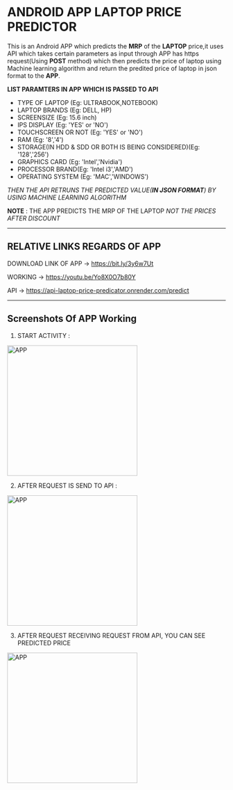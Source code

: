 # ANDROID APP LAPTOP PRICE PREDICTOR

This is an Android APP which predicts the **MRP** of the **LAPTOP** price,it uses API which takes certain parameters as input through APP has https request(Using **POST** method) 
which then predicts the price of laptop using Machine learning algorithm and return the predited price of laptop in json format to the **APP**.


**LIST PARAMTERS IN APP WHICH IS PASSED TO API**
* TYPE OF LAPTOP (Eg: ULTRABOOK,NOTEBOOK)
* LAPTOP BRANDS (Eg: DELL, HP)
* SCREENSIZE (Eg: 15.6 inch)
* IPS DISPLAY (Eg: 'YES' or 'NO')
* TOUCHSCREEN OR NOT (Eg: 'YES' or 'NO')
* RAM (Eg: '8','4')
* STORAGE(IN HDD & SDD OR BOTH IS BEING CONSIDERED)(Eg: '128','256')
* GRAPHICS CARD (Eg: 'Intel','Nvidia')
* PROCESSOR BRAND(Eg: 'Intel i3','AMD')
* OPERATING SYSTEM (Eg: 'MAC','WINDOWS')


_THEN THE API RETRUNS THE PREDICTED VALUE(**IN JSON FORMAT**) BY USING MACHINE LEARNING ALGORITHM_

**NOTE** : THE APP PREDICTS THE MRP OF THE LAPTOP _NOT THE PRICES AFTER DISCOUNT_

----
## RELATIVE LINKS REGARDS OF APP

DOWNLOAD LINK OF APP -> https://bit.ly/3y6w7Ut

WORKING -> https://youtu.be/Yo8X0O7b80Y

API -> https://api-laptop-price-predicator.onrender.com/predict

---
## Screenshots Of APP Working
1) START ACTIVITY : 
<img src="https://i.ibb.co/ZY3btJ9/Screenshot-2021-12-10-00-30-34-513-com-example-price-predictor.jpg" alt="APP" width="300"/>

2) AFTER REQUEST IS SEND TO API :

<img src="https://i.ibb.co/4jgpVtW/Screenshot-2021-12-10-00-31-35-784-com-example-price-predictor.jpg" alt="APP" width="300"/>

3) AFTER REQUEST RECEIVING REQUEST FROM API, 
YOU CAN SEE PREDICTED PRICE

<img src="https://i.ibb.co/m9m9nCY/Screenshot-2021-12-10-00-31-41-727-com-example-price-predictor.jpg" alt="APP" width="300"/>


